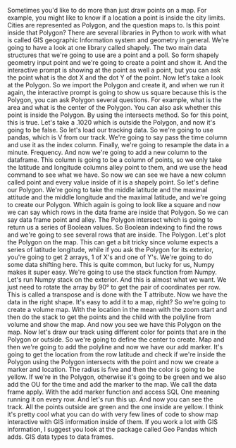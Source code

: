 Sometimes you'd like to do more than just draw points on a map. For example, you might like to know if a location a point is inside the city limits. Cities are represented as Polygon, and the question maps to. Is this point inside that Polygon? There are several libraries in Python to work with what is called GIS geographic Information system and geometry in general. We're going to have a look at one library called shapely. The two main data structures that we're going to use are a point and a poll. So form shapely geometry input point and we're going to create a point and show it. And the interactive prompt is showing at the point as well a point, but you can ask the point what is the dot X and the dot Y of the point. Now let's take a look at the Polygon. So we import the Polygon and create it, and when we run it again, the interactive prompt is going to show us square because this is the Polygon, you can ask Polygon several questions. For example, what is the area and what is the center of the Polygon. You can also ask whether this point is inside the Polygon. By using the intersects method. So for this point, this is true. Let's take a .1020 which is outside the Polygon, and now it's going to be false. So let's load our tracking data. So we're going to use pandas, which is V from our track. We're going to say pass the time column and use it as the index column. Finally, we're going to resample the data in a minute. Frequency. And now we're going to add a new column to the dataframe. This column is going to be a column of points, so we only take the latitude and longitude columns alley point to them, and we use the head command to see what we have. So now we can see we have a new column called point and every value inside of it is a shapely point. So let's define our Polygon. We're going to take the middle latitude and the maximal attitude and the middle longitude and the maximal latitude, and we're going to create our Polygon. Which again is going to look like a square and now we can say which rows in the data frame are inside that Polygon. So we can say data frame point and alley. The Polygon intersect which is going to return us a series of Boolean values. So Boolean indexing to find the rows and we're going to see several rows that are inside. The Polygon. Let's plot the Polygon on the map. This can get a bit tricky since volume expects a series of latitude longitude, while if you ask the Polygon for its exterior, you're going to get 2 arrays, 1 of X's and one of Y's. We're going to do some data shifting here. This is quite common, but lucky for us, Numpy makes it super easy. We're going to use the stack function from Numpy. Let's run Numpy stack on the exterior. And this is almost what we want. We just need to rotate the array by 90° to get the pair of coordinates per row. This is called a transpose and is done with the T attribute. Now we have the data in the right shape. It's easy to add it to a map, right? So we're going to create a volume map. With the location in the mean with the zoom start and then do the stack to get the points and the child with the polyline from volume and show the map. And now you see we have this Polygon on the map. Now let's draw our track using different color for points that are in the Polygon or outside. So we're going to define the center to create. Map and then we're going to add the polyline and now we have our add marker. It's going to get the location from the row latitude and check if we're inside the Polygon using the Polygon intersects with the point and now we create a marker and location. The radius is five and then the color is going to be yellow. If we're in the Polygon, otherwise it's going to be green and we also add the OU for the time and add the marker to the map. We call the data frame apply. With the add marker function and access SQL One meaning running it on every row. And let's run this up. And now you can see the track. All the points outside are green and the one inside are yellow. I think it's pretty cool what you can do with very few lines of code to show map interactive with GIS information inside of them. If you work a lot with GIS information, I suggest you look at the package called Geo Pandas which adds. GIS data types to data frames.
